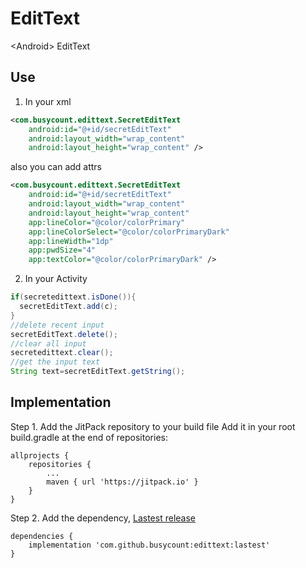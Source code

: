 # EditText
&lt;Android> EditText

## Use

1. In your xml 

```xml
<com.busycount.edittext.SecretEditText
    android:id="@+id/secretEditText"
    android:layout_width="wrap_content"
    android:layout_height="wrap_content" />
```

also you can add attrs

```xml
<com.busycount.edittext.SecretEditText
    android:id="@+id/secretEditText"
    android:layout_width="wrap_content"
    android:layout_height="wrap_content"
    app:lineColor="@color/colorPrimary"
    app:lineColorSelect="@color/colorPrimaryDark"
    app:lineWidth="1dp"
    app:pwdSize="4"
    app:textColor="@color/colorPrimaryDark" />
```


2. In your Activity

```java
if(secretedittext.isDone()){
  secretEditText.add(c);
}
//delete recent input
secretEditText.delete();
//clear all input
secretedittext.clear();
//get the input text
String text=secretEditText.getString();
```

  

## Implementation
Step 1. Add the JitPack repository to your build file Add it in your root build.gradle at the end of repositories:
```
allprojects {
    repositories {
        ...
        maven { url 'https://jitpack.io' }
    }
}
```

Step 2. Add the dependency, [Lastest release](https://github.com/busycount/edittext/releases)
```
dependencies {
    implementation 'com.github.busycount:edittext:lastest'
}
```
